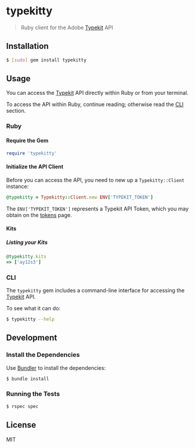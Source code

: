 # typekitty

> Ruby client for the Adobe [Typekit] API

## Installation

```sh
$ [sudo] gem install typekitty
```

## Usage

You can access the [Typekit] API directly within Ruby or from your terminal.

To access the API within Ruby, continue reading; otherwise read the [CLI]
section.

### Ruby

#### Require the Gem

```ruby
require 'typekitty'
```

#### Initialize the API Client

Before you can access the API, you need to new up a `Typekitty::Client`
instance:

```ruby
@typekitty = Typekitty::Client.new ENV['TYPEKIT_TOKEN']
```

The `ENV['TYPEKIT_TOKEN']` represents a Typekit API Token, which you may obtain
on the [tokens] page.

#### Kits

##### Listing your Kits

```ruby
@typekitty.kits
=> ['ay12s3']
```

### CLI

The `typekitty` gem includes a command-line interface for accessing the [Typekit]
API.

To see what it can do:

```sh
$ typekitty --help
```

## Development

### Install the Dependencies

Use [Bundler] to install the dependencies:

```sh
$ bundle install
```

### Running the Tests

```sh
$ rspec spec
```

## License

MIT

[Typekit]: http://typekit.com
[CLI]: #cli
[Bundler]: http://bundler.io
[tokens]: https://typekit.com/account/tokens

